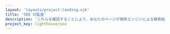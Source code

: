 ```yaml
---
layout: 'layouts/project-landing.njk'
title: 'SEO の監査'
description: 'これらを確認することにより、あなたのページが検索エンジンによる検索結果の順位付けに最適化されているかどうかを確認することができます。'
project_key: lighthouse/seo
---
```

